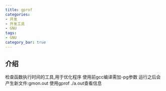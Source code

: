 ```yaml
---
title: gprof
categories:
- 开发
- 开发工具
- GNU
tags:
- GNU
category_bar: true
---
```

## 介绍
检查函数执行时间的工具,用于优化程序
使用前gcc编译需加-pg参数
运行之后会产生新文件:gmon.out
使用gprof ./a.out查看信息

